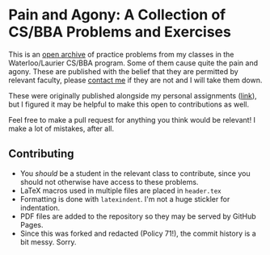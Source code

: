 # Pain and Agony: A Collection of CS/BBA Problems and Exercises

This is an [open archive](https://retrocraft.github.io/problems) of practice problems
from my classes in the Waterloo/Laurier CS/BBA program. Some of them cause quite the pain and agony.
These are published with the belief that they are permitted by relevant faculty,
please [contact me](jahyong@uwaterloo.ca) if they are not and I will take them down.

These were originally published alongside my personal assignments
([link](https://retrocraft.github.io/assignments)),
but I figured it may be helpful to make this open to contributions as well.

Feel free to make a pull request for anything you think would be relevant!
I make a lot of mistakes, after all.

## Contributing

- You _should_ be a student in the relevant class to contribute,
  since you should not otherwise have access to these problems.
- LaTeX macros used in multiple files are placed in `header.tex`
- Formatting is done with `latexindent`. I'm not a huge stickler for indentation.
- PDF files are added to the repository so they may be served by GitHub Pages.
- Since this was forked and redacted (Policy 71!), the commit history is a bit messy. Sorry.
